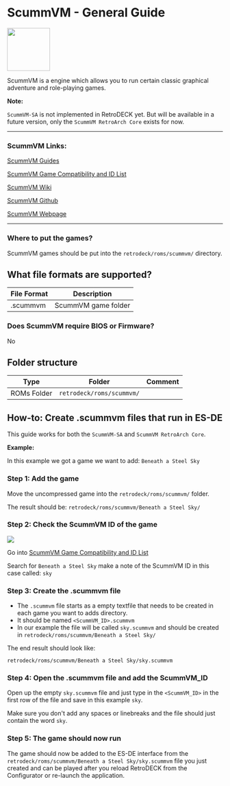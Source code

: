 # ScummVM - General Guide

<img src="../../../wiki_images/logos/scummvm-logo.svg" width="100">

ScummVM is a engine which allows you to run certain classic graphical adventure and role-playing games.

**Note:** 

`ScummVM-SA` is not implemented in RetroDECK yet. But will be available in a future version, only the `ScummVM RetroArch Core` exists for now.

---

### ScummVM Links:

[ScummVM Guides](https://docs.scummvm.org/en/v2.7.1/)

[ScummVM Game Compatibility and ID List](https://www.scummvm.org/compatibility)

[ScummVM Wiki](https://wiki.scummvm.org/index.php?title=Main_Page)

[ScummVM Github](https://github.com/scummvm/scummvm)

[ScummVM Webpage](https://www.scummvm.org/)

---

### Where to put the games?

ScummVM games should be put into the `retrodeck/roms/scummvm/` directory.

## What file formats are supported?

| File Format | Description |
|-------------|-------------|
| .scummvm    | ScummVM game folder |


### Does ScummVM require BIOS or Firmware?

No


## Folder structure

| Type    | Folder                 |          Comment     | 
|  :---:  | :---:                  |             :---:     |
| ROMs Folder |`retrodeck/roms/scummvm/` |                               |  

## How-to: Create .scummvm files that run in ES-DE

This guide works for both the  `ScummVM-SA` and `ScummVM RetroArch Core`.

**Example:** 

In this example we got a game we want to add: `Beneath a Steel Sky`

### Step 1: Add the game

Move the uncompressed game into the `retrodeck/roms/scummvm/` folder.

The result should be: `retrodeck/roms/scummvm/Beneath a Steel Sky/`

### Step 2: Check the ScummVM ID of the game

<img src="../scummvm-sky.png">

Go into [ScummVM Game Compatibility and ID List](https://www.scummvm.org/compatibility)

Search for `Beneath a Steel Sky` make a note of the ScummVM ID in this case called: `sky`

### Step 3: Create the .scummvm file

- The `.scummvm` file starts as a empty textfile that needs to be created in each game you want to adds directory.
- It should be named `<ScummVM_ID>.scummvm`
- In our example the file will be called `sky.scummvm` and should be created in `retrodeck/roms/scummvm/Beneath a Steel Sky/`

The end result should look like:

`retrodeck/roms/scummvm/Beneath a Steel Sky/sky.scummvm`

### Step 4: Open the .scummvm file and add the ScummVM_ID

Open up the empty `sky.scummvm` file and just type in the `<ScummVM_ID>` in the first row of the file and save in this example `sky`. 

Make sure you don't add any spaces or linebreaks and the file should just contain the word `sky`.

### Step 5: The game should now run

The game should now be added to the ES-DE interface from the `retrodeck/roms/scummvm/Beneath a Steel Sky/sky.scummvm` file you just created and can be played after you reload RetroDECK from the Configurator or re-launch the application.
